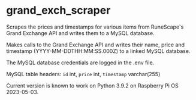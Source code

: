 # grand_exch_scraper
Scrapes the prices and timestamps for various items from RuneScape's Grand Exchange API and writes them to a MySQL database.

Makes calls to the Grand Exchange API and writes their name, price and timestamp (YYYY-MM-DDTHH:MM:SS.000Z) to a linked MySQL database.

The MySQL database credentials are logged in the .env file.

MySQL table headers:
	`id` int,
	`price` int,
	`timestamp` varchar(255)

Current version is known to work on Python 3.9.2 on Raspberry Pi OS 2023-05-03.


